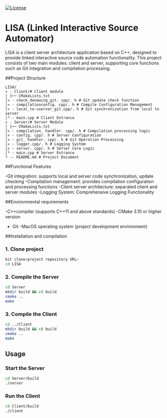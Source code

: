 [![License](https://img.shields.io/badge/License-Apache%202.0-blue.svg)](https://www.apache.org/licenses/LICENSE-2.0)

# LISA (Linked Interactive Source Automator)

LISA is a client server architecture application based on C++, designed to provide linked interactive source code automation functionality. This project consists of two main modules: client and server, supporting core functions such as Git integration and compilation processing.

##Project Structure

```
LISA/
∝ - Client/# Client module
│ ├── CMakeLists.txt
│∝ - check_denewing_git. cpp/. h # Git update check function
│∝ - compilationconfig. cpp/. h # Compile Configuration Management
│∝ - local_to-userver_git.cpp/. h # Git synchronization from local to server
│└ - main.cpp # Client Entrance
∝ - Server/# Server Module
│ ├── CMakeLists.txt
│∝ - compilation_ handler. cpp/. h # Compilation processing logic
│∝ - config. cpp/. h # Server Configuration
│∝ - git_ handler. cpp/. h # Git Operation Processing
│∝ - logger.cpp/. h # Logging System
│∝ - server. cpp/. h # Server Core Logic
│└ - main.cpp # Server Entrance
└ -- README.md # Project Document
```

##Functional Features

-Git integration: supports local and server code synchronization, update checking
-Compilation management: provides compilation configuration and processing functions
-Client server architecture: separated client and server modules
-Logging System: Comprehensive Logging Functionality

##Environmental requirements

-C++compiler (supports C++11 and above standards)
-CMake 3.10 or higher version
- Git
-MacOS operating system (project development environment)

##Installation and compilation

### 1. Clone project
```bash
Git clone<project repository URL>
cd LISA
```
### 2. Compile the Server
```bash
cd Server
mkdir build && cd build
cmake ..
make
```
### 3. Compile the Client
```bash
cd ../Client
mkdir build && cd build
cmake ..
make
```
## Usage

### Start the Server
```bash
cd Server/build
./server
```
### Run the Client
```bash
cd Client/build
./client
```
